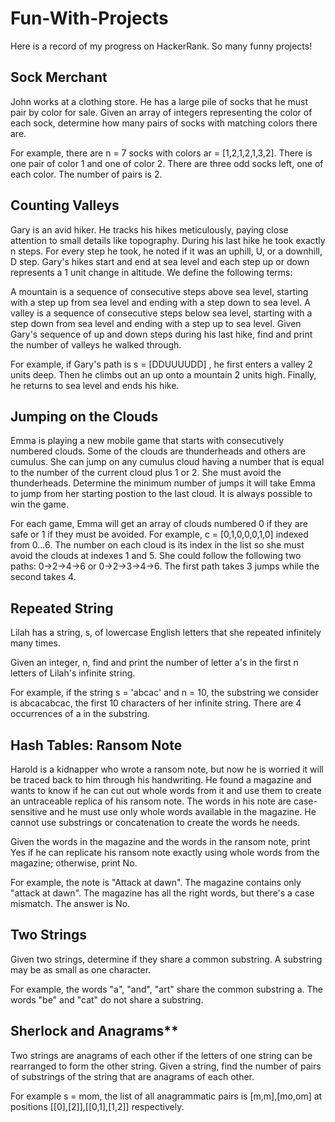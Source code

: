 # Fun-With-Projects
Here is a record of my progress on HackerRank. So many funny projects!

## Sock Merchant
John works at a clothing store. He has a large pile of socks that he must pair by color for sale. Given an array of integers representing the color of each sock, determine how many pairs of socks with matching colors there are.

For example, there are n = 7 socks with colors ar = [1,2,1,2,1,3,2]. There is one pair of color 1 and one of color 2. There are three odd socks left, one of each color. The number of pairs is 2.

## Counting Valleys
Gary is an avid hiker. He tracks his hikes meticulously, paying close attention to small details like topography. During his last hike he took exactly n steps. For every step he took, he noted if it was an uphill, U, or a downhill, D step. Gary's hikes start and end at sea level and each step up or down represents a 1 unit change in altitude. We define the following terms:

A mountain is a sequence of consecutive steps above sea level, starting with a step up from sea level and ending with a step down to sea level.
A valley is a sequence of consecutive steps below sea level, starting with a step down from sea level and ending with a step up to sea level.
Given Gary's sequence of up and down steps during his last hike, find and print the number of valleys he walked through.

For example, if Gary's path is s = [DDUUUUDD] , he first enters a valley 2 units deep. Then he climbs out an up onto a mountain 2 units high. Finally, he returns to sea level and ends his hike.

## Jumping on the Clouds
Emma is playing a new mobile game that starts with consecutively numbered clouds. Some of the clouds are thunderheads and others are cumulus. She can jump on any cumulus cloud having a number that is equal to the number of the current cloud plus 1 or 2. She must avoid the thunderheads. Determine the minimum number of jumps it will take Emma to jump from her starting postion to the last cloud. It is always possible to win the game.

For each game, Emma will get an array of clouds numbered 0 if they are safe or 1 if they must be avoided. For example, c = [0,1,0,0,0,1,0] indexed from 0...6. The number on each cloud is its index in the list so she must avoid the clouds at indexes 1 and 5. She could follow the following two paths: 0->2->4->6 or 0->2->3->4->6. The first path takes 3 jumps while the second takes 4.

## Repeated String
Lilah has a string, s, of lowercase English letters that she repeated infinitely many times.

Given an integer, n, find and print the number of letter a's in the first n letters of Lilah's infinite string.

For example, if the string s = 'abcac' and n = 10, the substring we consider is abcacabcac, the first 10 characters of her infinite string. There are 4 occurrences of a in the substring.

## Hash Tables: Ransom Note
Harold is a kidnapper who wrote a ransom note, but now he is worried it will be traced back to him through his handwriting. He found a magazine and wants to know if he can cut out whole words from it and use them to create an untraceable replica of his ransom note. The words in his note are case-sensitive and he must use only whole words available in the magazine. He cannot use substrings or concatenation to create the words he needs.

Given the words in the magazine and the words in the ransom note, print Yes if he can replicate his ransom note exactly using whole words from the magazine; otherwise, print No.

For example, the note is "Attack at dawn". The magazine contains only "attack at dawn". The magazine has all the right words, but there's a case mismatch. The answer is No.

## Two Strings
Given two strings, determine if they share a common substring. A substring may be as small as one character.

For example, the words "a", "and", "art" share the common substring a. The words "be" and "cat" do not share a substring.

## Sherlock and Anagrams**
Two strings are anagrams of each other if the letters of one string can be rearranged to form the other string. Given a string, find the number of pairs of substrings of the string that are anagrams of each other.

For example s = mom, the list of all anagrammatic pairs is [m,m],[mo,om] at positions [[0],[2]],[[0,1],[1,2]] respectively.
